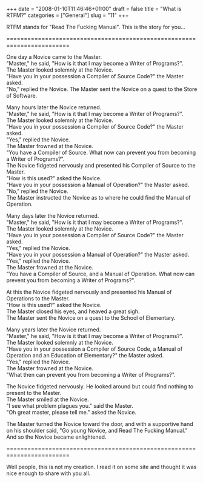 +++
date = "2008-01-10T11:46:46+01:00"
draft = false
title = "What is RTFM?"
categories = ["General"]
slug = "11"
+++

RTFM stands for "Read The Fucking Manual". This is the story for you…

\========================================================================

One day a Novice came to the Master.  
"Master," he said, "How is it that I may become a Writer of Programs?".  
The Master looked solemnly at the Novice.  
"Have you in your possession a Compiler of Source Code?" the Master asked.  
"No," replied the Novice. The Master sent the Novice on a quest to the Store of Software.

Many hours later the Novice returned.  
"Master," he said, "How is it that I may become a Writer of Programs?".  
The Master looked solemnly at the Novice.  
"Have you in your possession a Compiler of Source Code?" the Master asked.  
"Yes," replied the Novice.  
The Master frowned at the Novice.  
"You have a Compiler of Source. What now can prevent you from becoming a Writer of Programs?".  
The Novice fidgeted nervously and presented his Compiler of Source to the Master.  
"How is this used?" asked the Novice.  
"Have you in your possession a Manual of Operation?" the Master asked.  
"No," replied the Novice.  
The Master instructed the Novice as to where he could find the Manual of Operation.

Many days later the Novice returned.  
"Master," he said, "How is it that I may become a Writer of Programs?".  
The Master looked solemnly at the Novice.  
"Have you in your possession a Compiler of Source Code?" the Master asked.  
"Yes," replied the Novice.  
"Have you in your possession a Manual of Operation?" the Master asked.  
"Yes," replied the Novice.  
The Master frowned at the Novice.  
"You have a Compiler of Source, and a Manual of Operation. What now can prevent you from becoming a Writer of Programs?".

At this the Novice fidgeted nervously and presented his Manual of Operations to the Master.  
"How is this used?" asked the Novice.  
The Master closed his eyes, and heaved a great sigh.  
The Master sent the Novice on a quest to the School of Elementary.

Many years later the Novice returned.  
"Master," he said, "How is it that I may become a Writer of Programs?".  
The Master looked solemnly at the Novice.  
"Have you in your possession a Compiler of Source Code, a Manual of Operation and an Education of Elementary?" the Master asked.  
"Yes," replied the Novice.  
The Master frowned at the Novice.  
"What then can prevent you from becoming a Writer of Programs?".

The Novice fidgeted nervously. He looked around but could find nothing to present to the Master.  
The Master smiled at the Novice.  
"I see what problem plagues you." said the Master.  
"Oh great master, please tell me." asked the Novice.

The Master turned the Novice toward the door, and with a supportive hand on his shoulder said, "Go young Novice, and Read The Fucking Manual." And so the Novice became enlightened.

\========================================================================

Well people, this is not my creation. I read it on some site and thought it was nice enough to share with you all.